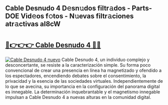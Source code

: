 ## Cable Desnudo 4 D𝚎sn𝚞dos filtr𝚊dos - Parts-DOE Vid𝚎os f𝚘tos - N𝚞evas filtr𝚊ciones atr𝚊ctivas aI8cW

# <h2><a href="http://mb7ccj.tromn.icu/?c=Cable+Desnudo+4">🔗👉👉👉 Cable Desnudo 4 🔗🔗</a></h2>

[![Cable Desnudo 4 nuevo](https://i.imgur.com/pEAQMta.gif)](http://mb7ccj.tromn.icu/?c=Cable+Desnudo+4)
Cable Desnudo 4, un individuo complejo y desconcertante, se resiste a la caracterización simple. Su forma poco convencional de crear una presencia en línea ha magnetizado y ofendido a los espectadores, encendiendo debates sobre el consentimiento, la privacidad y la esencia de las sociedades virtuales. Independientemente de lo que se avecina, su importancia en la configuración del panorama digital es innegable. La determinación inquebrantable y el magnetismo innegable impulsan a Cable Desnudo 4 a nuevas alturas en la comunidad digital.
